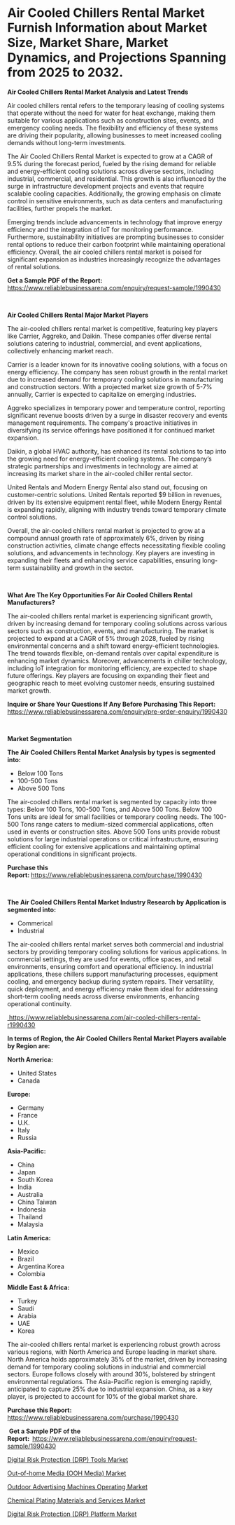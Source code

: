 <p><h1>Air Cooled Chillers Rental Market Furnish Information about Market Size, Market Share, Market Dynamics, and Projections Spanning from 2025 to 2032.</h1></p><p><strong>Air Cooled Chillers Rental Market Analysis and Latest Trends</strong></p>
<p><p>Air cooled chillers rental refers to the temporary leasing of cooling systems that operate without the need for water for heat exchange, making them suitable for various applications such as construction sites, events, and emergency cooling needs. The flexibility and efficiency of these systems are driving their popularity, allowing businesses to meet increased cooling demands without long-term investments.</p><p>The Air Cooled Chillers Rental Market is expected to grow at a CAGR of 9.5% during the forecast period, fueled by the rising demand for reliable and energy-efficient cooling solutions across diverse sectors, including industrial, commercial, and residential. This growth is also influenced by the surge in infrastructure development projects and events that require scalable cooling capacities. Additionally, the growing emphasis on climate control in sensitive environments, such as data centers and manufacturing facilities, further propels the market. </p><p>Emerging trends include advancements in technology that improve energy efficiency and the integration of IoT for monitoring performance. Furthermore, sustainability initiatives are prompting businesses to consider rental options to reduce their carbon footprint while maintaining operational efficiency. Overall, the air cooled chillers rental market is poised for significant expansion as industries increasingly recognize the advantages of rental solutions.</p></p>
<p><strong>Get a Sample PDF of the Report:&nbsp;</strong> <a href="https://www.reliablebusinessarena.com/enquiry/request-sample/1990430?utm_campaign=2175&utm_medium=2&utm_source=Github&utm_content=ia&utm_term=11032025&utm_id=air-cooled-chillers-rental">https://www.reliablebusinessarena.com/enquiry/request-sample/1990430</a></p>
<p>&nbsp;</p>
<p><strong>Air Cooled Chillers Rental Major Market Players</strong></p>
<p><p>The air-cooled chillers rental market is competitive, featuring key players like Carrier, Aggreko, and Daikin. These companies offer diverse rental solutions catering to industrial, commercial, and event applications, collectively enhancing market reach.</p><p>Carrier is a leader known for its innovative cooling solutions, with a focus on energy efficiency. The company has seen robust growth in the rental market due to increased demand for temporary cooling solutions in manufacturing and construction sectors. With a projected market size growth of 5-7% annually, Carrier is expected to capitalize on emerging industries.</p><p>Aggreko specializes in temporary power and temperature control, reporting significant revenue boosts driven by a surge in disaster recovery and events management requirements. The company's proactive initiatives in diversifying its service offerings have positioned it for continued market expansion.</p><p>Daikin, a global HVAC authority, has enhanced its rental solutions to tap into the growing need for energy-efficient cooling systems. The company’s strategic partnerships and investments in technology are aimed at increasing its market share in the air-cooled chiller rental sector.</p><p>United Rentals and Modern Energy Rental also stand out, focusing on customer-centric solutions. United Rentals reported $9 billion in revenues, driven by its extensive equipment rental fleet, while Modern Energy Rental is expanding rapidly, aligning with industry trends toward temporary climate control solutions.</p><p>Overall, the air-cooled chillers rental market is projected to grow at a compound annual growth rate of approximately 6%, driven by rising construction activities, climate change effects necessitating flexible cooling solutions, and advancements in technology. Key players are investing in expanding their fleets and enhancing service capabilities, ensuring long-term sustainability and growth in the sector.</p></p>
<p>&nbsp;</p>
<p><strong>What Are The Key Opportunities For Air Cooled Chillers Rental Manufacturers?</strong></p>
<p><p>The air-cooled chillers rental market is experiencing significant growth, driven by increasing demand for temporary cooling solutions across various sectors such as construction, events, and manufacturing. The market is projected to expand at a CAGR of 5% through 2028, fueled by rising environmental concerns and a shift toward energy-efficient technologies. The trend towards flexible, on-demand rentals over capital expenditure is enhancing market dynamics. Moreover, advancements in chiller technology, including IoT integration for monitoring efficiency, are expected to shape future offerings. Key players are focusing on expanding their fleet and geographic reach to meet evolving customer needs, ensuring sustained market growth.</p></p>
<p><strong>Inquire or Share Your Questions If Any Before Purchasing This Report:</strong> <a href="https://www.reliablebusinessarena.com/enquiry/pre-order-enquiry/1990430?utm_campaign=2175&utm_medium=2&utm_source=Github&utm_content=ia&utm_term=11032025&utm_id=air-cooled-chillers-rental">https://www.reliablebusinessarena.com/enquiry/pre-order-enquiry/1990430</a></p>
<p>&nbsp;</p>
<p><strong>Market Segmentation</strong></p>
<p><strong>The Air Cooled Chillers Rental Market Analysis by types is segmented into:</strong></p>
<p><ul><li>Below 100 Tons</li><li>100-500 Tons</li><li>Above 500 Tons</li></ul></p>
<p><p>The air-cooled chillers rental market is segmented by capacity into three types: Below 100 Tons, 100-500 Tons, and Above 500 Tons. Below 100 Tons units are ideal for small facilities or temporary cooling needs. The 100-500 Tons range caters to medium-sized commercial applications, often used in events or construction sites. Above 500 Tons units provide robust solutions for large industrial operations or critical infrastructure, ensuring efficient cooling for extensive applications and maintaining optimal operational conditions in significant projects.</p></p>
<p><strong>Purchase this Report:&nbsp;</strong><a href="https://www.reliablebusinessarena.com/purchase/1990430?utm_campaign=2175&utm_medium=2&utm_source=Github&utm_content=ia&utm_term=11032025&utm_id=air-cooled-chillers-rental">https://www.reliablebusinessarena.com/purchase/1990430</a></p>
<p>&nbsp;</p>
<p><strong>The Air Cooled Chillers Rental Market Industry Research by Application is segmented into:</strong></p>
<p><ul><li>Commerical</li><li>Industrial</li></ul></p>
<p><p>The air-cooled chillers rental market serves both commercial and industrial sectors by providing temporary cooling solutions for various applications. In commercial settings, they are used for events, office spaces, and retail environments, ensuring comfort and operational efficiency. In industrial applications, these chillers support manufacturing processes, equipment cooling, and emergency backup during system repairs. Their versatility, quick deployment, and energy efficiency make them ideal for addressing short-term cooling needs across diverse environments, enhancing operational continuity.</p></p>
<p><a href="https://www.reliablebusinessarena.com/air-cooled-chillers-rental-r1990430?utm_campaign=2175&utm_medium=2&utm_source=Github&utm_content=ia&utm_term=11032025&utm_id=air-cooled-chillers-rental">&nbsp;https://www.reliablebusinessarena.com/air-cooled-chillers-rental-r1990430</a></p>
<p><strong>In terms of Region, the Air Cooled Chillers Rental Market Players available by Region are:</strong></p>
<p>
    <p> <strong> North America: </strong>
        <ul>
            <li>United States</li>
            <li>Canada</li>
        </ul>
        </p> 
    <p> <strong> Europe: </strong>
        <ul>
            <li>Germany</li>
            <li>France</li>
            <li>U.K.</li>
            <li>Italy</li>
            <li>Russia</li>
        </ul>
        </p> 
    <p> <strong> Asia-Pacific: </strong>
        <ul>
            <li>China</li>
            <li>Japan</li>
            <li>South Korea</li>
            <li>India</li>
            <li>Australia</li>
            <li>China Taiwan</li>
            <li>Indonesia</li>
            <li>Thailand</li>
            <li>Malaysia</li>
        </ul>
        </p> 
    <p> <strong> Latin America: </strong>
        <ul>
            <li>Mexico</li>
            <li>Brazil</li>
            <li>Argentina Korea</li>
            <li>Colombia</li>
        </ul>
        </p> 
    <p> <strong> Middle East & Africa: </strong>
        <ul>
            <li>Turkey</li>
            <li>Saudi</li>
            <li>Arabia</li>
            <li>UAE</li>
            <li>Korea</li>
        </ul>
    </p>
    </p>
<p><p>The air-cooled chillers rental market is experiencing robust growth across various regions, with North America and Europe leading in market share. North America holds approximately 35% of the market, driven by increasing demand for temporary cooling solutions in industrial and commercial sectors. Europe follows closely with around 30%, bolstered by stringent environmental regulations. The Asia-Pacific region is emerging rapidly, anticipated to capture 25% due to industrial expansion. China, as a key player, is projected to account for 10% of the global market share.</p></p>
<p><strong>Purchase this Report: </strong><a href="https://www.reliablebusinessarena.com/purchase/1990430?utm_campaign=2175&utm_medium=2&utm_source=Github&utm_content=ia&utm_term=11032025&utm_id=air-cooled-chillers-rental">https://www.reliablebusinessarena.com/purchase/1990430</a></p>
<p>&nbsp;<strong>Get a Sample PDF of the Report:&nbsp;&nbsp;</strong><a href="https://www.reliablebusinessarena.com/enquiry/request-sample/1990430?utm_campaign=2175&utm_medium=2&utm_source=Github&utm_content=ia&utm_term=11032025&utm_id=air-cooled-chillers-rental">https://www.reliablebusinessarena.com/enquiry/request-sample/1990430</a></p>
<p><strong></strong></p>
<p><p><a href="https://github.com/bolalfredia7777/Market-Research-Report-List-1/blob/main/digital-risk-protection-drp-tools-market.md?utm_campaign=2175&utm_medium=2&utm_source=Github&utm_content=ia&utm_term=11032025&utm_id=air-cooled-chillers-rental">Digital Risk Protection (DRP) Tools Market</a></p><p><a href="https://github.com/ilonaenterline65/Market-Research-Report-List-1/blob/main/out-of-home-media-ooh-media-market.md?utm_campaign=2175&utm_medium=2&utm_source=Github&utm_content=ia&utm_term=11032025&utm_id=air-cooled-chillers-rental">Out-of-home Media (OOH Media) Market</a></p><p><a href="https://github.com/gullattedenna/Market-Research-Report-List-1/blob/main/outdoor-advertising-machines-operating-market.md?utm_campaign=2175&utm_medium=2&utm_source=Github&utm_content=ia&utm_term=11032025&utm_id=air-cooled-chillers-rental">Outdoor Advertising Machines Operating Market</a></p><p><a href="https://github.com/AshrafKhan865/Market-Research-Report-List-1/blob/main/chemical-plating-materials-and-services-market.md?utm_campaign=2175&utm_medium=2&utm_source=Github&utm_content=ia&utm_term=11032025&utm_id=air-cooled-chillers-rental">Chemical Plating Materials and Services Market</a></p><p><a href="https://github.com/chungwimbu4/Market-Research-Report-List-1/blob/main/digital-risk-protection-drp-platform-market.md?utm_campaign=2175&utm_medium=2&utm_source=Github&utm_content=ia&utm_term=11032025&utm_id=air-cooled-chillers-rental">Digital Risk Protection (DRP) Platform Market</a></p></p>